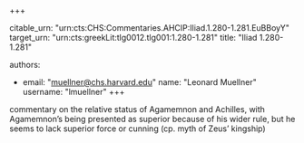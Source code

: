 +++


citable_urn: "urn:cts:CHS:Commentaries.AHCIP:Iliad.1.280-1.281.EuBBoyY"
target_urn: "urn:cts:greekLit:tlg0012.tlg001:1.280-1.281"
title: "Iliad 1.280-1.281"

authors:
- email: "muellner@chs.harvard.edu"
  name: "Leonard Muellner"
  username: "lmuellner"
+++

<p>commentary on the relative status of Agamemnon and Achilles, with Agamemnon’s being presented as superior because of his wider rule, but he seems to lack superior force or cunning (cp. myth of Zeus’ kingship)</p>